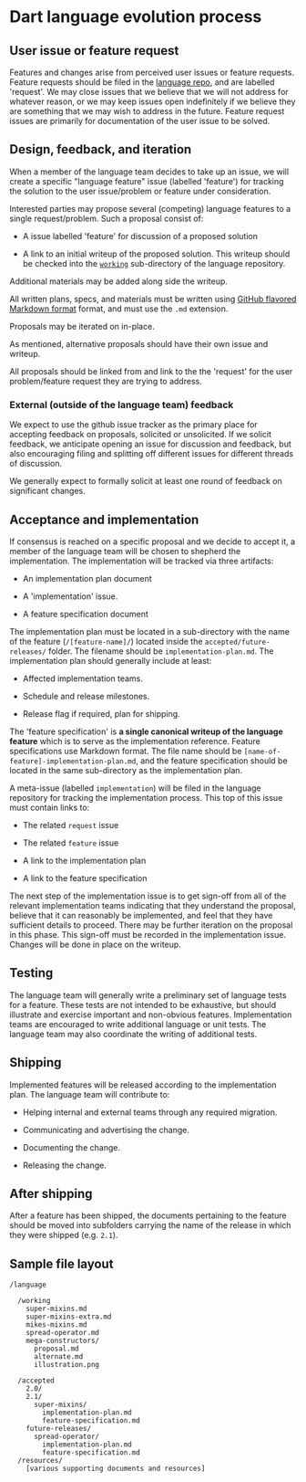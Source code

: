 # Dart language evolution process

## User issue or feature request

Features and changes arise from perceived user issues or feature requests.
Feature requests should be filed in the [language
repo](https://github.com/dart-lang/language/issues/new?labels=request), and are
labelled 'request'.  We may close issues that we believe that we will not
address for whatever reason, or we may keep issues open indefinitely if we
believe they are something that we may wish to address in the future. Feature
request issues are primarily for documentation of the user issue to be solved.

## Design, feedback, and iteration

When a member of the language team decides to take up an issue, we will create a
specific "language feature" issue (labelled 'feature') for tracking the solution
to the user issue/problem or feature under consideration. 

Interested parties may propose several (competing) language features to a
single request/problem. Such a proposal consist of:

 - A issue labelled 'feature' for discussion of a proposed solution

 - A link to an initial writeup of the proposed solution. This writeup should be
 checked into the
 [`working`](https://github.com/dart-lang/language/tree/master/working)
 sub-directory of the language repository.

Additional materials may be added along side the writeup.

All written plans, specs, and materials must be written using [GitHub flavored
Markdown format](https://guides.github.com/features/mastering-markdown/#GitHub-flavored-markdown)
format, and must use the `.md` extension.

Proposals may be iterated on in-place.

As mentioned, alternative proposals should have their own issue and writeup.

All proposals should be linked from and link to the the 'request' for
the user problem/feature request they are trying to address.

### External (outside of the language team) feedback

We expect to use the github issue tracker as the primary place for accepting
feedback on proposals, solicited or unsolicited. If we solicit feedback, we
anticipate opening an issue for discussion and feedback, but also encouraging
filing and splitting off different issues for different threads of discussion.

We generally expect to formally solicit at least one round of feedback on
significant changes.

## Acceptance and implementation

If consensus is reached on a specific proposal and we decide to accept it, a
member of the language team will be chosen to shepherd the implementation.
The implementation will be tracked via three artifacts:

  - An implementation plan document

  - A 'implementation' issue.

  - A feature specification document

The implementation plan must be located in a sub-directory with the name of the
feature (`/[feature-name]/`) located inside the `accepted/future-releases/`
folder. The filename should be `implementation-plan.md`. The implementation
plan should generally include at least:

  - Affected implementation teams.

  - Schedule and release milestones.

  - Release flag if required, plan for shipping.

The 'feature specification' is **a single canonical writeup of the language
feature** which is to serve as the implementation reference. Feature
specifications use Markdown format. The file name should be
`[name-of-feature]-implementation-plan.md`, and the feature specification should
be located in the same sub-directory as the implementation plan.

A meta-issue (labelled `implementation`) will be filed in the language
repository for tracking the implementation process. This top of this issue must
contain links to:

  - The related `request` issue

  - The related `feature` issue

  - A link to the implementation plan

  - A link to the feature specification

The next step of the implementation issue is to get sign-off from all of the
relevant implementation teams indicating that they understand the proposal,
believe that it can reasonably be implemented, and feel that they have
sufficient details to proceed.  There may be further iteration on the proposal
in this phase. This sign-off must be recorded in the implementation issue.
Changes will be done in place on the writeup.

## Testing

The language team will generally write a preliminary set of language tests for a
feature.  These tests are not intended to be exhaustive, but should illustrate
and exercise important and non-obvious features.  Implementation teams are
encouraged to write additional language or unit tests.  The language team may
also coordinate the writing of additional tests.

## Shipping

Implemented features will be released according to the implementation plan.
The language team will contribute to:

  - Helping internal and external teams through any required migration.

  - Communicating and advertising the change.

  - Documenting the change.

  - Releasing the change.

## After shipping

After a feature has been shipped, the documents pertaining to the feature should
be moved into subfolders carrying the name of the release in which they were
shipped (e.g. `2.1`).

## Sample file layout

```
/language

  /working
    super-mixins.md
    super-mixins-extra.md
    mikes-mixins.md
    spread-operator.md
    mega-constructors/
      proposal.md
      alternate.md
      illustration.png

  /accepted
    2.0/
    2.1/
      super-mixins/
        implementation-plan.md
        feature-specification.md
    future-releases/
      spread-operator/
        implementation-plan.md
        feature-specification.md
  /resources/
    [various supporting documents and resources]
```


